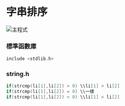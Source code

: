 # 字串排序
![主程式](https://github.com/uciz16470/2020cce/blob/gh-pages/0409/07460303W7-2.PNG)

### 標準函數庫
```c
include <stdlib.h>
```
### string.h
```c
if(strcmp(li[1],li[2]) > 0) \\li[1] > li[2]
if(strcmp(li[1],li[2]) = 0) \\一樣
if(strcmp(li[1],li[2]) < 0) \\li[1] < li[2]
```
